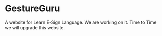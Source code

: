 # GestureGuru
A website for Learn E-Sign Language. We are working on it. Time to Time we will upgrade this website. 
